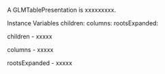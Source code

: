 A GLMTablePresentation is xxxxxxxxx.Instance Variables	children:		<Object>	columns:		<Object>	rootsExpanded:		<Object>children	- xxxxxcolumns	- xxxxxrootsExpanded	- xxxxx